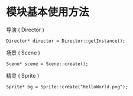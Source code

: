 # 模块基本使用方法
导演 ( Director )
```
Director* director = Director::getInstance();
```
场景 ( Scene ) 
```
Scene* scene = Scene::create();
```
精灵 ( Sprite ) 
```
Sprite* bg = Sprite::create("HelloWorld.png");
```

